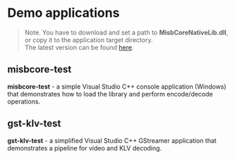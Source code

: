 # Demo applications


> Note. You have to download and set a path to **MisbCoreNativeLib.dll**, or copy it to the application target directory.  
The latest version can be found [here](https://github.com/impleotv/misbcore-native-lib-release).

## misbcore-test

**misbcore-test** - a simple Visual Studio C++ console application (Windows) that demonstrates how to load the library and perform encode/decode operations.

## gst-klv-test

**gst-klv-test** - a simplified Visual Studio C++ GStreamer application that demonstrates a pipeline for video and KLV decoding.